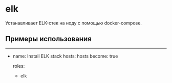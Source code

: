 elk
=========

Устанавливает ELK-стек на ноду с помощью docker-compose.

Примеры использования
----------------

---
- name: Install ELK stack
  hosts: hosts
  become: true

  roles:
    - elk